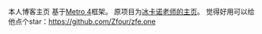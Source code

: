 本人博客主页
基于[Metro 4](https://metroui.org.ua/)框架。
原项目为[冰卡诺老师的主页](https://zfe.one)。
觉得好用可以给他点个star：https://github.com/Zfour/zfe.one

